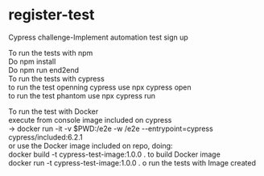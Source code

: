 # register-test

Cypress challenge-Implement automation test  sign up  <br />

To run the tests with npm<br />
Do npm install <br />
Do npm run end2end <br />
To run the tests with cypress<br />
to run the test openning cypress use npx cypress open <br />
to run the test phantom use npx cypress run <br />

To run the test with Docker <br />
execute from console image included on cypress <br />
-> docker run -it -v $PWD:/e2e -w /e2e --entrypoint=cypress cypress/included:6.2.1 <br />
or use the Docker image included on repo, doing: <br />
docker build -t cypress-test-image:1.0.0 . to build Docker image <br />
docker run -t cypress-test-image:1.0.0 . o run the tests with Image created <br />

